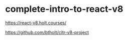 # complete-intro-to-react-v8

https://react-v8.holt.courses/

https://github.com/btholt/citr-v8-project